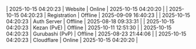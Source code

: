 | 2025-10-15 04:20:23 | Website | Online | 2025-10-15 04:20:20 |
| 2025-10-15 04:20:23 | Registration | Offline | 2025-09-09 16:40:23 |
| 2025-10-15 04:20:23 | Auth Server | Offline | 2025-08-18 09:33:31 |
| 2025-10-15 04:20:23 | Kezan (PvE) | Offline | 2025-10-11 12:51:30 |
| 2025-10-15 04:20:23 | Gurubashi (PvP) | Offline | 2025-08-23 21:44:06 |
| 2025-10-15 04:20:23 | Cloudflare | Online | 2025-10-15 04:20:20 |
